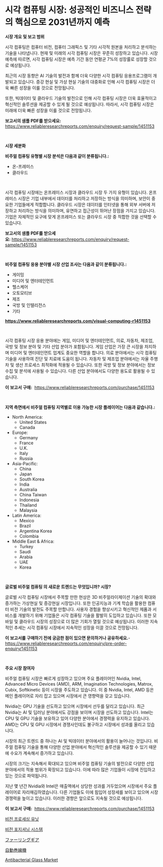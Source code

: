<p><h1>시각 컴퓨팅 시장: 성공적인 비즈니스 전략의 핵심으로 2031년까지 예측</h1></p><p><strong>시장 개요 및 보고 범위</strong></p>
<p><p>시각 컴퓨팅은 컴퓨터 비전, 컴퓨터 그래픽스 및 기타 시각적 원본을 처리하고 분석하는 기술을 나타냅니다. 현재 및 미래의 시각 컴퓨팅 시장은 꾸준히 성장하고 있습니다. 시장 예측에 따르면, 시각 컴퓨팅 시장은 예측 기간 동안 연평균 7%의 성장률로 성장할 것으로 예상됩니다.</p><p>최근의 시장 동향은 AI 기술의 발전과 함께 더욱 다양한 시각 컴퓨팅 응용프로그램이 개발되고 있습니다. 증강 현실 및 가상 현실 기술의 대중화로 인해 시각 컴퓨팅 시장은 더욱 빠른 성장을 이룰 것으로 전망됩니다.</p><p>또한, 빅데이터 및 클라우드 기술의 발전으로 인해 시각 컴퓨팅 시장은 더욱 효율적이고 혁신적인 솔루션을 제공할 수 있게 될 것으로 예상됩니다. 따라서, 시각 컴퓨팅 시장은 미래에 더욱 빠른 성장을 이룰 것으로 전망됩니다.</p></p>
<p><strong>보고서의 샘플 PDF를 받으세요:</strong> <a href="https://www.reliableresearchreports.com/enquiry/request-sample/1451153">https://www.reliableresearchreports.com/enquiry/request-sample/1451153</a></p>
<p>&nbsp;</p>
<p><strong>시장 세분화</strong></p>
<p><strong>비주얼 컴퓨팅 유형별 시장 분석은 다음과 같이 분류됩니다.:</strong></p>
<p><ul><li>온-프레미스</li><li>클라우드</li></ul></p>
<p>&nbsp;</p>
<p><p>시각 컴퓨팅 시장에는 온프레미스 시장과 클라우드 시장 두 가지 유형이 있습니다. 온프레미스 시장은 기업 내부에서 데이터를 처리하고 저장하는 방식을 의미하며, 보안이 중요한 기업들에게 적합합니다. 클라우드 시장은 데이터를 인터넷을 통해 외부 서버에 저장하고 처리하는 방식을 의미하며, 유연하고 접근성이 뛰어난 장점을 가지고 있습니다. 기업은 자체적인 요구에 맞게 온프레미스 또는 클라우드 시장 중 적합한 것을 선택할 수 있습니다.</p></p>
<p><strong>보고서의 샘플 PDF를 받으세요:</strong>&nbsp;<a href="https://www.reliableresearchreports.com/enquiry/request-sample/1451153">https://www.reliableresearchreports.com/enquiry/request-sample/1451153</a></p>
<p>&nbsp;</p>
<p><strong> 비주얼 컴퓨팅 응용 분야별 시장 산업 조사는 다음과 같이 분류됩니다.:</strong></p>
<p><ul><li>게이밍</li><li>미디어 및 엔터테인먼트</li><li>헬스케어</li><li>오토모티브</li><li>제조</li><li>국방 및 인텔리전스</li><li>기타</li></ul></p>
<p><strong><a href="https://www.reliableresearchreports.com/visual-computing-r1451153">https://www.reliableresearchreports.com/visual-computing-r1451153</a></strong></p>
<p>&nbsp;</p>
<p><p>시각 컴퓨팅 시장 응용 분야에는 게임, 미디어 및 엔터테인먼트, 의료, 자동차, 제조업, 국방 및 정보 분야 및 기타 산업 분야가 포함됩니다. 게임 산업은 가장 큰 시장을 차지하며 미디어 및 엔터테인먼트 업계도 중요한 역할을 합니다. 의료 분야에서는 시각 컴퓨팅 기술을 사용하여 진단 및 치료에 도움이 됩니다. 자동차 및 제조업 분야에서는 자율 주행차 및 생산 프로세스 최적화에 적용될 수 있습니다. 또한 국방 및 정보 분야에서는 정보 수집 및 분석에 사용될 수 있습니다. 다른 산업 분야에서도 다양한 용도로 활용될 수 있습니다.</p></p>
<p><strong>이 보고서 구매:</strong>&nbsp; <a href="https://www.reliableresearchreports.com/purchase/1451153">https://www.reliableresearchreports.com/purchase/1451153</a></p>
<p>&nbsp;</p>
<p><strong>지역 측면에서 비주얼 컴퓨팅 지역별로 이용 가능한 시장 플레이어는 다음과 같습니다.:</strong></p>
<p><ul>
    <li>
        North America:
        <ul>
            <li>United States</li>
            <li>Canada</li>
        </ul>
    </li>
    <li>
        Europe:
        <ul>
            <li>Germany</li>
            <li>France</li>
            <li>U.K.</li>
            <li>Italy</li>
            <li>Russia</li>
        </ul>
    </li>
    <li>
        Asia-Pacific:
        <ul>
            <li>China</li>
            <li>Japan</li>
            <li>South Korea</li>
            <li>India</li>
            <li>Australia</li>
            <li>China Taiwan</li>
            <li>Indonesia</li>
            <li>Thailand</li>
            <li>Malaysia</li>
        </ul>
    </li>
    <li>
        Latin America:
        <ul>
            <li>Mexico</li>
            <li>Brazil</li>
            <li>Argentina Korea</li>
            <li>Colombia</li>
        </ul>
    </li>
    <li>
        Middle East & Africa:
        <ul>
            <li>Turkey</li>
            <li>Saudi</li>
            <li>Arabia</li>
            <li>UAE</li>
            <li>Korea</li>
        </ul>
    </li>
    </ul></p>
<p>&nbsp;</p>
<p><strong>글로벌 비주얼 컴퓨팅 의 새로운 트렌드는 무엇입니까? 시장?</strong></p>
<p><p>글로벌 시각 컴퓨팅 시장에서 주목할 만한 현상은 3D 비주얼라이제이션 기술의 확대와 증가하는 가상현실 및 증강현실 시장입니다. 또한 인공지능과 기계 학습을 활용한 컴퓨터 비전 기술의 발전도 주목할 만합니다. 사용자 경험을 향상시키고 혁신적인 제품과 서비스를 개발하기 위해 기업들은 시각 컴퓨팅 기술을 활발히 도입하고 있습니다. 또한 모바일 및 클라우드 시장의 성장으로 더 많은 기회가 열릴 것으로 예상됩니다. 이러한 지속적인 추세는 시각 컴퓨팅 시장에서 지속적인 성장을 이끌 것으로 전망됩니다.</p></p>
<p><strong>이 보고서를 구매하기 전에 궁금한 점이 있으면 문의하거나 공유하세요.</strong>- <a href="https://www.reliableresearchreports.com/enquiry/pre-order-enquiry/1451153">https://www.reliableresearchreports.com/enquiry/pre-order-enquiry/1451153</a></p>
<p>&nbsp;</p>
<p><strong>주요 시장 참여자</strong></p>
<p><p>비주얼 컴퓨팅 시장은 빠르게 성장하고 있으며 주요 플레이어인 Nvidia, Intel, Advanced Micro Devices (AMD), ARM, Imagination Technologies, Matrox, Cubix, Softkinetic 등이 시장을 주도하고 있습니다. 이 중 Nvidia, Intel, AMD 등은 메인 플레이어로 자리 잡고 있으며 시장에서 큰 영향력을 갖고 있습니다.</p><p>Nvidia는 GPU 기술을 선도하고 있으며 시장에서 선두를 달리고 있습니다. 최근 Nvidia는 AI 및 딥러닝 분야에서도 강점을 보이며 시장을 선도하고 있습니다. Intel는 CPU 및 GPU 기술을 보유하고 있어 다양한 분야에서 경쟁력을 유지하고 있습니다. AMD는 CPU 및 GPU 시장에서 경쟁사인데도 불구하고 시장에서 성과를 올리고 있습니다.</p><p>시장의 최근 트렌드 중 하나는 AI 및 빅데이터 분야에서의 활용이 늘어나는 것입니다. 비주얼 컴퓨팅 기술을 통해 다양한 산업 분야에서 혁신적인 솔루션을 제공할 수 있기 때문에 수요가 계속해서 증가하고 있습니다.</p><p>시장의 크기는 지속해서 확대되고 있으며 비주얼 컴퓨팅 기술의 발전으로 다양한 산업 분야에서의 적용 범위가 확장되고 있습니다. 이에 따라 많은 기업들이 시장에 진입하고 있는 것으로 파악됩니다.</p><p>지난 몇 년간 Nvidia와 Intel은 매출액에서 상당한 성과를 거두었으며 시장에서 주요 플레이어로 자리매김하였습니다. 다른 기업들도 이에 힘입어 성장세를 보이고 있으며 시장 경쟁력을 높이고 있습니다. 이러한 경향은 앞으로도 지속될 것으로 예상됩니다.</p></p>
<p><strong>이 보고서 구매:</strong>&nbsp;&nbsp;<a href="https://www.reliableresearchreports.com/purchase/1451153">https://www.reliableresearchreports.com/purchase/1451153</a></p>
<p><p><a href="https://github.com/Maeennan456456/Market-Research-Report-List-1/blob/main/775915320761.md">비전 프로세싱 유닛</a></p><p><a href="https://github.com/vsap75a286l/Market-Research-Report-List-1/blob/main/786036020760.md">비전 포지셔닝 시스템</a></p><p><a href="https://github.com/joaejkdzgyljvo6/Market-Research-Report-List-1/blob/main/826265822632.md">ファーリングギア</a></p><p><a href="https://medium.com/@saigekulas/%E8%87%AA%E5%8B%95%E5%B7%BB%E3%81%8D%E5%8F%96%E3%82%8A%E6%A9%9F%E5%B8%82%E5%A0%B4%E5%88%86%E6%9E%90-%E3%81%9D%E3%81%AEcagr-%E5%B8%82%E5%A0%B4%E3%82%BB%E3%82%B0%E3%83%A1%E3%83%B3%E3%83%86%E3%83%BC%E3%82%B7%E3%83%A7%E3%83%B3-%E3%81%8A%E3%82%88%E3%81%B3%E3%82%B0%E3%83%AD%E3%83%BC%E3%83%90%E3%83%AB%E7%94%A3%E6%A5%AD%E6%A6%82%E8%A6%81-0c534b2ba86c">自動巻線機</a></p><p><a href="https://issuu.com/reportprime-2/docs/antibacterial-glass-market-size-2030.pptx">Antibacterial Glass Market</a></p></p>